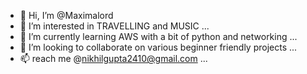 - 👋 Hi, I’m @Maximalord
- 👀 I’m interested in TRAVELLING and MUSIC ...
- 🌱 I’m currently learning AWS with a bit of python and networking ...
- 💞️ I’m looking to collaborate on various beginner friendly projects ...
- 📫 reach me @nikhilgupta2410@gmail.com ...

<!---
Maximalord/Maximalord is a ✨ special ✨ repository because its `README.md` (this file) appears on your GitHub profile.
You can click the Preview link to take a look at your changes.
--->
